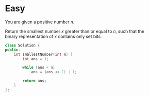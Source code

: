 # Easy

You are given a positive number $n$.

Return the smallest number $x$ greater than or equal to $n$, such that the binary representation of $x$ contains only set bits.

```cpp
class Solution {
public:
    int smallestNumber(int n) {
        int ans = 1;

        while (ans < n)
            ans = (ans << 1) | 1;

        return ans;
    }
};
```
